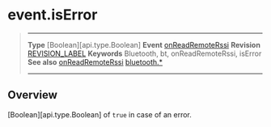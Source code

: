 # event.isError

> --------------------- ------------------------------------------------------------------------------------------
> __Type__              [Boolean][api.type.Boolean]
> __Event__             [onReadRemoteRssi](/plugin.bluetooth.type.Gatt.event.onReadRemoteRssi.md)
> __Revision__          [REVISION_LABEL](REVISION_URL)
> __Keywords__          Bluetooth, bt, onReadRemoteRssi, isError
> __See also__          [onReadRemoteRssi](/plugin.bluetooth.type.Gatt.event.onReadRemoteRssi.md)
>						[bluetooth.*](/plugin.bluetooth.md)
> --------------------- ------------------------------------------------------------------------------------------

## Overview

[Boolean][api.type.Boolean] of `true` in case of an error.